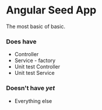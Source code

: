 # Angular Seed App

The most basic of basic.

### Does have
* Controller
* Service - factory
* Unit test Controller
* Unit test Service

### Doesn't have _yet_
* Everything else